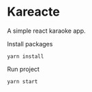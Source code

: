 # Kareacte

A simple react karaoke app.

Install packages
```
yarn install
```

Run project
```
yarn start
```